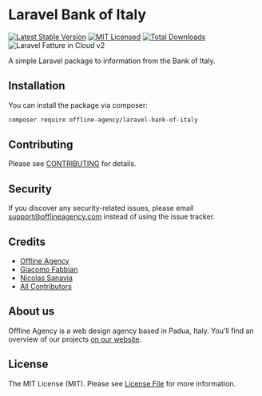 # Laravel Bank of Italy

[![Latest Stable Version](https://poser.pugx.org/offline-agency/laravel-bank-of-italy/v/stable)](https://packagist.org/packages/offline-agency/laravel-fatture-in-cloud-v2)
[![MIT Licensed](https://img.shields.io/badge/license-MIT-brightgreen.svg?style=flat-square)](LICENSE.md)
[![Total Downloads](https://img.shields.io/packagist/dt/offline-agency/laravel-bank-of-italy.svg?style=flat-square)](https://packagist.org/packages/offline-agency/laravel-fatture-in-cloud-v2)
![Laravel Fatture in Cloud v2](https://banners.beyondco.de/Laravel%20Bank%20of%20Italy.png?theme=dark&packageManager=composer+require&packageName=offline-agency%2Flaravel-bank-of-italy&pattern=yyy&style=style_1&description=A+simple+Laravel+package+to+information+from+the+Bank+of+Italy&md=1&showWatermark=1&fontSize=100px&images=cash)

A simple Laravel package to information from the Bank of Italy.

## Installation

You can install the package via composer:

```bash
composer require offline-agency/laravel-bank-of-italy
```

## Contributing

Please see [CONTRIBUTING](CONTRIBUTING.md) for details.

## Security

If you discover any security-related issues, please email <support@offlineagency.com> instead of using the issue
tracker.

## Credits

- [Offline Agency](https://github.com/offline-agency)
- [Giacomo Fabbian](https://github.com/Giacomo92)
- [Nicolas Sanavia](https://github.com/SanaviaNicolas)
- [All Contributors](../../contributors)

## About us

Offline Agency is a web design agency based in Padua, Italy. You'll find an overview of our
projects [on our website](https://offlineagency.it/).

## License

The MIT License (MIT). Please see [License File](LICENSE.md) for more information.
